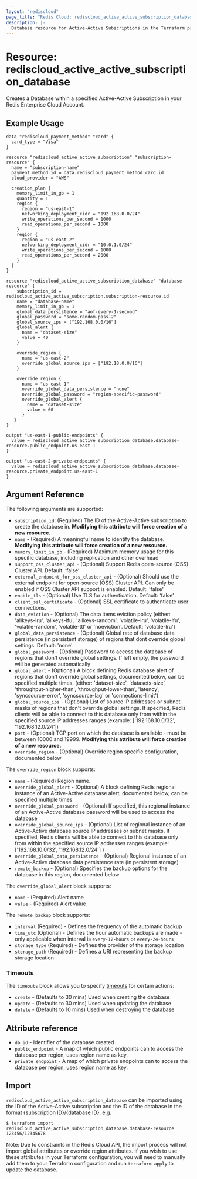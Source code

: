 ```yaml
---
layout: "rediscloud"
page_title: "Redis Cloud: rediscloud_active_active_subscription_database"
description: |-
  Database resource for Active-Active Subscriptions in the Terraform provider Redis Cloud.
---
```


# Resource: rediscloud_active_active_subscription_database

Creates a Database within a specified Active-Active Subscription in your Redis Enterprise Cloud Account.

## Example Usage

```hcl
data "rediscloud_payment_method" "card" {
  card_type = "Visa"
}

resource "rediscloud_active_active_subscription" "subscription-resource" {
  name = "subscription-name"
  payment_method_id = data.rediscloud_payment_method.card.id 
  cloud_provider = "AWS"

  creation_plan {
    memory_limit_in_gb = 1
    quantity = 1
    region {
      region = "us-east-1"
      networking_deployment_cidr = "192.168.0.0/24"
      write_operations_per_second = 1000
      read_operations_per_second = 1000
    }
    region {
      region = "us-east-2"
      networking_deployment_cidr = "10.0.1.0/24"
      write_operations_per_second = 1000
      read_operations_per_second = 2000
    }
  }
}

resource "rediscloud_active_active_subscription_database" "database-resource" {
    subscription_id = rediscloud_active_active_subscription.subscription-resource.id
    name = "database-name"
    memory_limit_in_gb = 1
    global_data_persistence = "aof-every-1-second"
    global_password = "some-random-pass-2" 
    global_source_ips = ["192.168.0.0/16"]
    global_alert {
      name = "dataset-size"
      value = 40
    }

    override_region {
      name = "us-east-2"
      override_global_source_ips = ["192.10.0.0/16"]
    }

    override_region {
      name = "us-east-1"
      override_global_data_persistence = "none"
      override_global_password = "region-specific-password"
      override_global_alert {
        name = "dataset-size"
        value = 60
      }
   }
}

output "us-east-1-public-endpoints" {
  value = rediscloud_active_active_subscription_database.database-resource.public_endpoint.us-east-1
}

output "us-east-2-private-endpoints" {
  value = rediscloud_active_active_subscription_database.database-resource.private_endpoint.us-east-1
}
```

## Argument Reference

The following arguments are supported:
* `subscription_id`: (Required) The ID of the Active-Active subscription to create the database in. **Modifying this attribute will force creation of a new resource.**
* `name` - (Required) A meaningful name to identify the database. **Modifying this attribute will force creation of a new resource.**
* `memory_limit_in_gb` - (Required) Maximum memory usage for this specific database, including replication and other overhead
* `support_oss_cluster_api` - (Optional) Support Redis open-source (OSS) Cluster API. Default: ‘false’
* `external_endpoint_for_oss_cluster_api` - (Optional) Should use the external endpoint for open-source (OSS) Cluster API.
  Can only be enabled if OSS Cluster API support is enabled. Default: 'false'
* `enable_tls` - (Optional) Use TLS for authentication. Default: ‘false’
* `client_ssl_certificate` - (Optional) SSL certificate to authenticate user connections.
* `data_eviction` - (Optional) The data items eviction policy (either: 'allkeys-lru', 'allkeys-lfu', 'allkeys-random', 'volatile-lru', 'volatile-lfu', 'volatile-random', 'volatile-ttl' or 'noeviction'. Default: 'volatile-lru')
* `global_data_persistence` - (Optional) Global rate of database data persistence (in persistent storage) of regions that dont override global settings. Default: 'none'
* `global_password` - (Optional) Password to access the database of regions that don't override global settings. If left empty, the password will be generated automatically
* `global_alert` - (Optional) A block defining Redis database alert of regions that don't override global settings, documented below, can be specified multiple times. (either: 'dataset-size', 'datasets-size', 'throughput-higher-than', 'throughput-lower-than', 'latency', 'syncsource-error', 'syncsource-lag' or 'connections-limit')
* `global_source_ips` - (Optional)  List of source IP addresses or subnet masks of regions that don't override global settings. If specified, Redis clients will be able to connect to this database only from within the specified source IP addresses ranges (example: ['192.168.10.0/32', '192.168.12.0/24'])
* `port` - (Optional) TCP port on which the database is available - must be between 10000 and 19999. **Modifying this attribute will force creation of a new resource.**
* `override_region` - (Optional) Override region specific configuration, documented below


The `override_region` block supports:

* `name` - (Required) Region name.
* `override_global_alert` - (Optional) A block defining Redis regional instance of an Active-Active database alert, documented below, can be specified multiple times
* `override_global_password` - (Optional) If specified, this regional instance of an Active-Active database password will be used to access the database
* `override_global_source_ips` - (Optional)  List of regional instance of an Active-Active database source IP addresses or subnet masks. If specified, Redis clients will be able to connect to this database only from within the specified source IP addresses ranges (example: ['192.168.10.0/32', '192.168.12.0/24'] )
* `override_global_data_persistence` - (Optional) Regional instance of an Active-Active database data persistence rate (in persistent storage)
* `remote_backup` - (Optional) Specifies the backup options for the database in this region, documented below

The `override_global_alert` block supports:

* `name` - (Required) Alert name
* `value` - (Required) Alert value

The `remote_backup` block supports:

* `interval` (Required) - Defines the frequency of the automatic backup
* `time_utc` (Optional) - Defines the hour automatic backups are made - only applicable when interval is `every-12-hours` or `every-24-hours`
* `storage_type` (Required) - Defines the provider of the storage location
* `storage_path` (Required) - Defines a URI representing the backup storage location

### Timeouts

The `timeouts` block allows you to specify [timeouts](https://www.terraform.io/language/resources/syntax#operation-timeouts) for certain actions:

* `create` - (Defaults to 30 mins) Used when creating the database
* `update` - (Defaults to 30 mins) Used when updating the database
* `delete` - (Defaults to 10 mins) Used when destroying the database

## Attribute reference

* `db_id` - Identifier of the database created
* `public_endpoint` - A map of which public endpoints can to access the database per region, uses region name as key.
* `private_endpoint` - A map of which private endpoints can to access the database per region, uses region name as key.

## Import
`rediscloud_active_active_subscription_database` can be imported using the ID of the Active-Active subscription and the ID of the database in the format {subscription ID}/{database ID}, e.g.

```
$ terraform import rediscloud_active_active_subscription_database.database-resource 123456/12345678
```

Note: Due to constraints in the Redis Cloud API, the import process will not import global attributes or override region attributes. If you wish to use these attributes in your Terraform configuration, you will need to manually add them to your Terraform configuration and run `terraform apply` to update the database.

